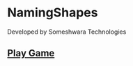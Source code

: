 # NamingShapes
 Developed by Someshwara Technologies
 ## [Play Game](https://learning-and-design.github.io/NamingShapes/V2/web)
